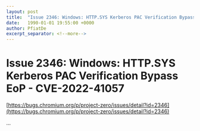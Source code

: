```yaml
---
layout: post
title:  "Issue 2346: Windows: HTTP.SYS Kerberos PAC Verification Bypass EoP - CVE-2022-41057"
date:   1990-01-01 19:55:00 +0000
author: PfiatDe
excerpt_separator: <!--more-->
---
```


# Issue 2346: Windows: HTTP.SYS Kerberos PAC Verification Bypass EoP - CVE-2022-41057
[https://bugs.chromium.org/p/project-zero/issues/detail?id=2346](https://bugs.chromium.org/p/project-zero/issues/detail?id=2346)

...
<!--more-->

